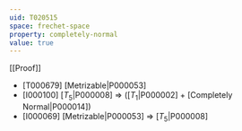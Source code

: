 ```yaml
---
uid: T020515
space: frechet-space
property: completely-normal
value: true
---
```

[[Proof]]

* [T000679] [Metrizable|P000053]
* [I000100] [$T_5$|P000008] => ([$T_1$|P000002] + [Completely Normal|P000014])
* [I000069] [Metrizable|P000053] => [$T_5$|P000008]

